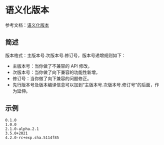 # 语义化版本

参考文档：[语义化版本](https://semver.org/lang/zh-CN/)

## 简述
版本格式：主版本号.次版本号.修订号，版本号递增规则如下：

* 主版本号：当你做了不兼容的 API 修改，
* 次版本号：当你做了向下兼容的功能性新增，
* 修订号：当你做了向下兼容的问题修正。
* 先行版本号及版本编译信息可以加到“主版本号.次版本号.修订号”的后面，作为延伸。

## 示例
```
0.1.0
1.0.0
2.1.0-alpha.2.1
3.5.0+2021
4.2.0-rc+exp.sha.5114f85
```
